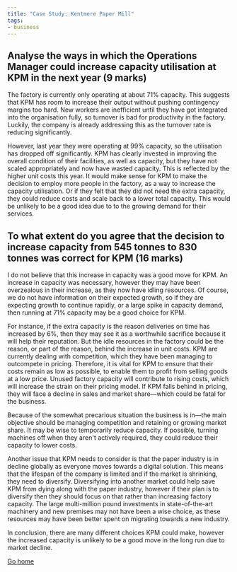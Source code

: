 ```yaml
---
title: "Case Study: Kentmere Paper Mill"
tags:
- business
---
```


## Analyse the ways in which the Operations Manager could increase capacity utilisation at KPM in the next year (9 marks)

The factory is currently only operating at about 71% capacity. This suggests that KPM has room to increase their output without pushing contingency margins too hard. New workers are inefficient until they have got integrated into the organisation fully, so turnover is bad for productivity in the factory. Luckily, the company is already addressing this as the turnover rate is reducing significantly.

However, last year they were operating at 99% capacity, so the utilisation has dropped off significantly. KPM has clearly invested in improving the overall condition of their facilities, as well as capacity, but they have not scaled appropriately and now have wasted capacity. This is reflected by the higher unit costs this year. It would make sense for KPM to make the decision to employ more people in the factory, as a way to increase the capacity utilisation. Or if they felt that they did not need the extra capacity, they could reduce costs and scale back to a lower total capacity. This would be unlikely to be a good idea due to to the growing demand for their services. 

## To what extent do you agree that the decision to increase capacity from 545 tonnes to 830 tonnes was correct for KPM (16 marks)

I do not believe that this increase in capacity was a good move for KPM. An increase in capacity was necessary, however they may have been overzealous in their increase, as they now have idling resources. Of course, we do not have information on their expected growth, so if they are expecting growth to continue rapidly, or a large spike in capacity demand, then running at 71% capacity may be a good choice for KPM.

For instance, if the extra capacity is the reason deliveries on time has increased by 6%, then they may see it as a worthwhile sacrifice because it will help their reputation. But the idle resources in the factory could be the reason, or part of the reason, behind the increase in unit costs. KPM are currently dealing with competition, which they have been managing to outcompete in pricing. Therefore, it is vital for KPM to ensure that their costs remain as low as possible, to enable them to profit from selling goods at a low price. Unused factory capacity will contribute to rising costs, which will increase the strain on their pricing model. If KPM falls behind in pricing, they will face a decline in sales and market share—which could be fatal for the business.

Because of the somewhat precarious situation the business is in—the main objective should be managing competition and retaining or growing market share. It may be wise to temporarily reduce capacity. If possible, turning machines off when they aren't actively required, they could reduce their capacity to lower costs. 

Another issue that KPM needs to consider is that the paper industry is in decline globally as everyone moves towards a digital solution. This means that the lifespan of the company is limited and if the market is shrinking, they need to diversify. Diversifying into another market could help save KPM from dying along with the paper industry, however if their plan is to diversify then they should focus on that rather than increasing factory capacity. The large multi-million pound investments in state-of-the-art machinery and new premises may not have been a wise choice, as these resources may have been better spent on migrating towards a new industry.

In conclusion, there are many different choices KPM could make, however the increased capacity is unlikely to be a good move in the long run due to market decline.


[Go home](/)